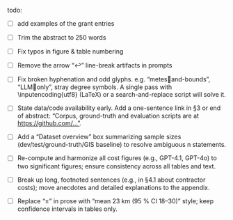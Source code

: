 todo:
- [ ] add examples of the grant entries
- [ ] Trim the abstract to 250 words
- [ ] Fix typos in figure & table numbering
- [ ] Remove the arrow “↩” line-break artifacts in prompts
- [ ] Fix broken hyphenation and odd glyphs. e.g. “metesand-bounds”, “LLMonly”, stray degree symbols. A single pass with \inputencoding{utf8} (LaTeX) or a search-and-replace script will solve it. 
- [ ] State data/code availability early. Add a one-sentence link in §3 or end of abstract: “Corpus, ground-truth and evaluation scripts are at https://github.com/…”.
- [ ] Add a “Dataset overview” box summarizing sample sizes (dev/test/ground-truth/GIS baseline) to resolve ambiguous n statements.
- [ ] Re-compute and harmonize all cost figures (e.g., GPT-4.1, GPT-4o) to two significant figures; ensure consistency across all tables and text.
- [ ] Break up long, footnoted sentences (e.g., in §4.1 about contractor costs); move anecdotes and detailed explanations to the appendix.
- [ ] Replace “±” in prose with “mean 23 km (95 % CI 18–30)” style; keep confidence intervals in tables only.

